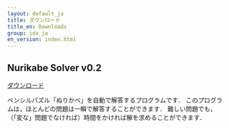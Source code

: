 ```yaml
---
layout: default_ja
title: ダウンロード
title_en: Downloads
group: idx_ja
en_version: index.html
---
```


## Nurikabe Solver v0.2
[ダウンロード](nurikabe_v0.2.zip)

ペンシルパズル「ぬりかべ」を自動で解答するプログラムです．
このプログラムは，ほとんどの問題は一瞬で解答することができます．
難しい問題でも，（「変な」問題でなければ）時間をかければ解を求めることができます．

